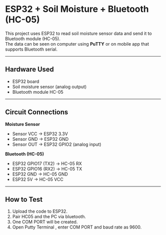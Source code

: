 # ESP32 + Soil Moisture + Bluetooth (HC-05)

This project uses ESP32 to read soil moisture sensor data and send it to Bluetooth module (HC-05).  
The data can be seen on computer using **PuTTY** or on mobile app that supports Bluetooth serial.

---

## Hardware Used
- ESP32 board  
- Soil moisture sensor (analog output)  
- Bluetooth module HC-05  


---

## Circuit Connections

**Moisture Sensor**
- Sensor VCC → ESP32 3.3V  
- Sensor GND → ESP32 GND  
- Sensor OUT → ESP32 GPIO2 (analog input)

**Bluetooth (HC-05)**
- ESP32 GPIO17 (TX2) → HC-05 RX  
- ESP32 GPIO16 (RX2) → HC-05 TX  
- ESP32 GND → HC-05 GND  
- ESP32 5V → HC-05 VCC  

---

## How to Test
1. Upload the code to ESP32.
2. Pair HC05 and the PC via bluetooth.
3. One COM PORT will be created.
4. Open Putty Terminal , enter COM PORT and baud rate as 9600.

